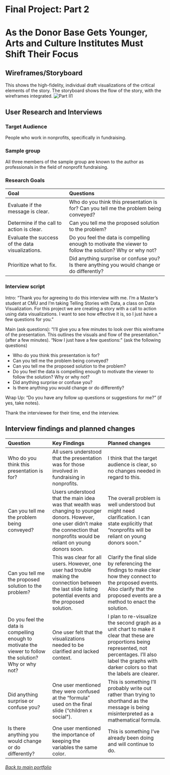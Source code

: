 
# Final Project: Part 2

# As the Donor Base Gets Younger, Arts and Culture Institutes Must Shift Their Focus

## Wireframes/Storyboard
This shows the high-fidelity, individual draft visualizations of the critical elements of the story. The storyboard shows the flow of the story, with the wireframes integrated. 
![Part II1](https://user-images.githubusercontent.com/73584997/100828201-90f34700-342c-11eb-9331-990bb6b1e9e9.png)


## User Research and Interviews

### Target Audience
People who work in nonprofits, specifically in fundraising.

### Sample group
All three members of the sample group are known to the author as professionals in the field of nonprofit fundraising.

### Research Goals

|         Goal        |     Questions       |
| :------------------ | :------------------ | 
|Evaluate if the message is clear.|Who do you think this presentation is for? Can you tell me the problem being conveyed?|
|Determine if the call to action is clear.	| Can you tell me the proposed solution to the problem?|
|Evaluate the success of the data visualizations.| Do you feel the data is compelling enough to motivate the viewer to follow the solution? Why or why not?|
|Prioritize what to fix.|Did anything surprise or confuse you? Is there anything you would change or do differently?|

### Interview script
Intro: 
“Thank you for agreeing to do this interview with me. I’m a Master’s student at CMU and I’m taking Telling Stories with Data, a class on Data Visualization. For this project we are creating a story with a call to action using data visualizations. I want to see how effective it is, so I just have a few questions for you.”

Main (ask questions):
“I’ll give you a few minutes to look over this wireframe of the presentation. This outlines the visuals and flow of the presentation.”
(after a few minutes).
“Now I just have a few questions:" (ask the following questions)
- Who do you think this presentation is for? 
- Can you tell me the problem being conveyed?
- Can you tell me the proposed solution to the problem?
- Do you feel the data is compelling enough to motivate the viewer to follow the solution? Why or why not? 
- Did anything surprise or confuse you? 
- Is there anything you would change or do differently?

Wrap Up:
“Do you have any follow up questions or suggestions for me?” (if yes, take notes).

Thank the interviewee for their time, end the interview. 


## Interview findings and planned changes 

|     Question        |     Key Findings     |   Planned changes     |
| :------------------ | :------------------ | :-------------------- |
|  Who do you think this presentation is for? | All users understood that the presentation was for those involved in fundraising in nonprofits.    |I think that the target audience is clear, so no changes needed in regard to this.    |
|Can you tell me the problem being conveyed?  | Users understood that the main idea was that wealth was changing to younger donors. However, one user didn’t make the connection that nonprofits would be reliant on young donors soon.  | The overall problem is well understood but might need clarification. I can state explicitly that “nonprofits will be reliant on young donors soon.” |
Can you tell me the proposed solution to the problem?|This was clear for all users. However, one user had trouble making the connection between the last slide listing potential events and the proposed solution. |Clarify the final slide by referencing the findings to make clear how they connect to the proposed events. Also clarify that the proposed events are a method to enact the solution. 
Do you feel the data is compelling enough to motivate the viewer to follow the solution? Why or why not?|One user felt that the visualizations needed to be clarified and lacked context. |I plan to re-visualize the second graph as a unit chart to make it clear that these are proportions being represented, not percentages. I’ll also label the graphs with darker colors so that the labels are clearer. 
Did anything surprise or confuse you? | One user mentioned they were confused at the “formula” used on the final slide (“children x social"). | This is something I’ll probably write out rather than trying to shorthand as the message is being misinterpreted as a mathematical formula.
Is there anything you would change or do differently?|One user mentioned the importance of keeping the variables the same color. |This is something I’ve already been doing and will continue to do. 






###### [Back to main portfolio](README.md)
